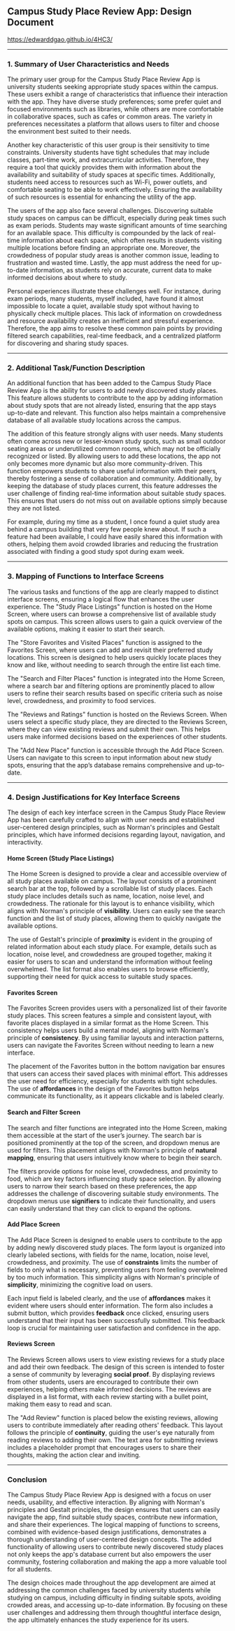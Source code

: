 ## **Campus Study Place Review App: Design Document**

https://edwarddgao.github.io/4HC3/

---

### **1. Summary of User Characteristics and Needs**

The primary user group for the Campus Study Place Review App is university students seeking appropriate study spaces within the campus. These users exhibit a range of characteristics that influence their interaction with the app. They have diverse study preferences; some prefer quiet and focused environments such as libraries, while others are more comfortable in collaborative spaces, such as cafes or common areas. The variety in preferences necessitates a platform that allows users to filter and choose the environment best suited to their needs.

Another key characteristic of this user group is their sensitivity to time constraints. University students have tight schedules that may include classes, part-time work, and extracurricular activities. Therefore, they require a tool that quickly provides them with information about the availability and suitability of study spaces at specific times. Additionally, students need access to resources such as Wi-Fi, power outlets, and comfortable seating to be able to work effectively. Ensuring the availability of such resources is essential for enhancing the utility of the app.

The users of the app also face several challenges. Discovering suitable study spaces on campus can be difficult, especially during peak times such as exam periods. Students may waste significant amounts of time searching for an available space. This difficulty is compounded by the lack of real-time information about each space, which often results in students visiting multiple locations before finding an appropriate one. Moreover, the crowdedness of popular study areas is another common issue, leading to frustration and wasted time. Lastly, the app must address the need for up-to-date information, as students rely on accurate, current data to make informed decisions about where to study.

Personal experiences illustrate these challenges well. For instance, during exam periods, many students, myself included, have found it almost impossible to locate a quiet, available study spot without having to physically check multiple places. This lack of information on crowdedness and resource availability creates an inefficient and stressful experience. Therefore, the app aims to resolve these common pain points by providing filtered search capabilities, real-time feedback, and a centralized platform for discovering and sharing study spaces.

---

### **2. Additional Task/Function Description**

An additional function that has been added to the Campus Study Place Review App is the ability for users to add newly discovered study places. This feature allows students to contribute to the app by adding information about study spots that are not already listed, ensuring that the app stays up-to-date and relevant. This function also helps maintain a comprehensive database of all available study locations across the campus.

The addition of this feature strongly aligns with user needs. Many students often come across new or lesser-known study spots, such as small outdoor seating areas or underutilized common rooms, which may not be officially recognized or listed. By allowing users to add these locations, the app not only becomes more dynamic but also more community-driven. This function empowers students to share useful information with their peers, thereby fostering a sense of collaboration and community. Additionally, by keeping the database of study places current, this feature addresses the user challenge of finding real-time information about suitable study spaces. This ensures that users do not miss out on available options simply because they are not listed.

For example, during my time as a student, I once found a quiet study area behind a campus building that very few people knew about. If such a feature had been available, I could have easily shared this information with others, helping them avoid crowded libraries and reducing the frustration associated with finding a good study spot during exam week.

---

### **3. Mapping of Functions to Interface Screens**

The various tasks and functions of the app are clearly mapped to distinct interface screens, ensuring a logical flow that enhances the user experience. The "Study Place Listings" function is hosted on the Home Screen, where users can browse a comprehensive list of available study spots on campus. This screen allows users to gain a quick overview of the available options, making it easier to start their search.

The "Store Favorites and Visited Places" function is assigned to the Favorites Screen, where users can add and revisit their preferred study locations. This screen is designed to help users quickly locate places they know and like, without needing to search through the entire list each time.

The "Search and Filter Places" function is integrated into the Home Screen, where a search bar and filtering options are prominently placed to allow users to refine their search results based on specific criteria such as noise level, crowdedness, and proximity to food services.

The "Reviews and Ratings" function is hosted on the Reviews Screen. When users select a specific study place, they are directed to the Reviews Screen, where they can view existing reviews and submit their own. This helps users make informed decisions based on the experiences of other students.

The "Add New Place" function is accessible through the Add Place Screen. Users can navigate to this screen to input information about new study spots, ensuring that the app’s database remains comprehensive and up-to-date.

---

### **4. Design Justifications for Key Interface Screens**

The design of each key interface screen in the Campus Study Place Review App has been carefully crafted to align with user needs and established user-centered design principles, such as Norman's principles and Gestalt principles, which have informed decisions regarding layout, navigation, and interactivity.

#### **Home Screen (Study Place Listings)**

The Home Screen is designed to provide a clear and accessible overview of all study places available on campus. The layout consists of a prominent search bar at the top, followed by a scrollable list of study places. Each study place includes details such as name, location, noise level, and crowdedness. The rationale for this layout is to enhance visibility, which aligns with Norman's principle of **visibility**. Users can easily see the search function and the list of study places, allowing them to quickly navigate the available options.

The use of Gestalt's principle of **proximity** is evident in the grouping of related information about each study place. For example, details such as location, noise level, and crowdedness are grouped together, making it easier for users to scan and understand the information without feeling overwhelmed. The list format also enables users to browse efficiently, supporting their need for quick access to suitable study spaces.

#### **Favorites Screen**

The Favorites Screen provides users with a personalized list of their favorite study places. This screen features a simple and consistent layout, with favorite places displayed in a similar format as the Home Screen. This consistency helps users build a mental model, aligning with Norman's principle of **consistency**. By using familiar layouts and interaction patterns, users can navigate the Favorites Screen without needing to learn a new interface.

The placement of the Favorites button in the bottom navigation bar ensures that users can access their saved places with minimal effort. This addresses the user need for efficiency, especially for students with tight schedules. The use of **affordances** in the design of the Favorites button helps communicate its functionality, as it appears clickable and is labeled clearly.

#### **Search and Filter Screen**

The search and filter functions are integrated into the Home Screen, making them accessible at the start of the user’s journey. The search bar is positioned prominently at the top of the screen, and dropdown menus are used for filters. This placement aligns with Norman's principle of **natural mapping**, ensuring that users intuitively know where to begin their search.

The filters provide options for noise level, crowdedness, and proximity to food, which are key factors influencing study space selection. By allowing users to narrow their search based on these preferences, the app addresses the challenge of discovering suitable study environments. The dropdown menus use **signifiers** to indicate their functionality, and users can easily understand that they can click to expand the options.

#### **Add Place Screen**

The Add Place Screen is designed to enable users to contribute to the app by adding newly discovered study places. The form layout is organized into clearly labeled sections, with fields for the name, location, noise level, crowdedness, and proximity. The use of **constraints** limits the number of fields to only what is necessary, preventing users from feeling overwhelmed by too much information. This simplicity aligns with Norman's principle of **simplicity**, minimizing the cognitive load on users.

Each input field is labeled clearly, and the use of **affordances** makes it evident where users should enter information. The form also includes a submit button, which provides **feedback** once clicked, ensuring users understand that their input has been successfully submitted. This feedback loop is crucial for maintaining user satisfaction and confidence in the app.

#### **Reviews Screen**

The Reviews Screen allows users to view existing reviews for a study place and add their own feedback. The design of this screen is intended to foster a sense of community by leveraging **social proof**. By displaying reviews from other students, users are encouraged to contribute their own experiences, helping others make informed decisions. The reviews are displayed in a list format, with each review starting with a bullet point, making them easy to read and scan.

The "Add Review" function is placed below the existing reviews, allowing users to contribute immediately after reading others' feedback. This layout follows the principle of **continuity**, guiding the user's eye naturally from reading reviews to adding their own. The text area for submitting reviews includes a placeholder prompt that encourages users to share their thoughts, making the action clear and inviting.

---

### **Conclusion**

The Campus Study Place Review App is designed with a focus on user needs, usability, and effective interaction. By aligning with Norman's principles and Gestalt principles, the design ensures that users can easily navigate the app, find suitable study spaces, contribute new information, and share their experiences. The logical mapping of functions to screens, combined with evidence-based design justifications, demonstrates a thorough understanding of user-centered design concepts. The added functionality of allowing users to contribute newly discovered study places not only keeps the app's database current but also empowers the user community, fostering collaboration and making the app a more valuable tool for all students.

The design choices made throughout the app development are aimed at addressing the common challenges faced by university students while studying on campus, including difficulty in finding suitable spots, avoiding crowded areas, and accessing up-to-date information. By focusing on these user challenges and addressing them through thoughtful interface design, the app ultimately enhances the study experience for its users.
